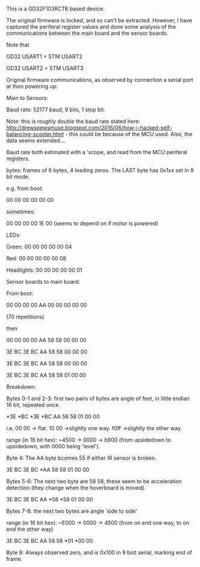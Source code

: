 This is a GD32F103RCT6 based device.

The original firmware is locked, and so can't be extracted.  However, I have captured the periferal register values and done some analysis of the communications between the main board and the sensor boards.


Note that 

GD32 USART1 = STM USART2

GD32 USART2 = STM USART3


Original firmware communications, as observed by connection a serial port at then powering up: 

Main to Sensors:

Baud rate: 52177 baud, 9 bits, 1 stop bit.

Note: this is roughly double the baud rate stated here: http://drewspewsmuse.blogspot.com/2016/06/how-i-hacked-self-balancing-scooter.html - this could be because of the MCU used.  Also, the data seems extended....

Baud rate both estimated with a 'scope, and read from the MCU periferal registers.

bytes: frames of 6 bytes, 4 leading zeros.
The LAST byte has 0x1xx set in 9 bit mode.

e.g. from boot:

00 00 00 00 00 00

sometimes:

00 00 00 00 1E 00 (seems to depend on if motor is powered)

LEDs:

Green: 00 00 00 00 00 04

Red: 00 00 00 00 00 08

Headlights: 00 00 00 00 00 01


Sensor boards to main board:

From boot:

00 00 00 00 AA 00 00 00 00 00 

(70 repetitions)

then

00 00 00 00 AA 58 58 00 00 00 

3E BC 3E BC AA 58 58 00 00 00 

3E BC 3E BC AA 58 58 00 00 00 

3E BC 3E BC AA 58 58 01 00 00 


Breakdown:

Bytes 0-1 and 2-3: first two pairs of bytes are angle of feet, in little endian 16 bit, repeated once.

*3E *BC *3E *BC AA 58 58 01 00 00 


i.e. 00 00 -> flat.  10 00 ->slightly one way.  f0ff ->slightly the other way.

range (in 16 bit hex): ~4500 -> 0000 -> b900 (from upsidedown to upsidedown, with 0000 being 'level').

Byte 4: The AA byte bcomes 55 if either IR sensor is broken.

3E BC 3E BC *AA 58 58 01 00 00 

Bytes 5-6: The next two byte are 58 58, these seem to be acceleration detection (they change when the hoverboard is moved).

3E BC 3E BC AA *58 *58 01 00 00 

Bytes 7-8: the next two bytes are angle 'side to side'

range (in 16 bit hex): ~E000 -> 0000 -> 4500 (from on end one way, to on end the other way)

3E BC 3E BC AA 58 58 *01 *00 00 

Byte 9: Always observed zero, and is 0x100 in 9 biot serial, marking end of frame.





